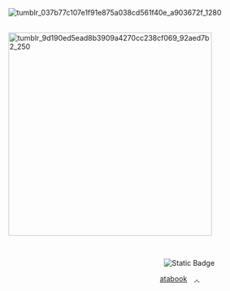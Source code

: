 ![tumblr_037b77c107e1f91e875a038cd561f40e_a903672f_1280](https://github.com/user-attachments/assets/54bd5b9b-5c96-4588-bb2e-c4a2d102f028)


                          <img width="400" height="400" alt="tumblr_9d190ed5ead8b3909a4270cc238cf069_92aed7b2_250" src="https://github.com/user-attachments/assets/2936aee7-7068-4c53-a939-424c7534c299" />




                                       
                                       
                                             ![Static Badge](https://img.shields.io/badge/963%2C377-%E0%BB%92?label=%E2%80%82%E2%80%82%E0%BB%92%E2%80%82%E2%80%82%E2%80%82%E2%80%82%E2%80%82%20&labelColor=414759&color=c1c0c0)


                                           [atabook](https://ivysolde.atabook.org)  ◞◟
